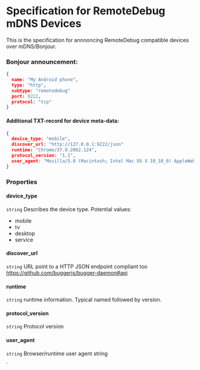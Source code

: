 # Specification for RemoteDebug mDNS Devices

This is the specification for annnoncing RemoteDebug compatible devices over mDNS/Bonjour.

### Bonjour announcement:
```json
{
  name: "My Android phone", 
  type: "http", 
  subtype: "remotedebug"
  port: 9222,
  protocol: "tcp"
}
```

#### Additional TXT-record for device meta-data:
```json
{
  device_type: "mobile",
  discover_url: "http://127.0.0.1:9222/json"
  runtime: "Chrome/37.0.2062.124",
  protocol_version: "1.1",
  user_agent: "Mozilla/5.0 (Macintosh; Intel Mac OS X 10_10_0) AppleWebKit/537.36 (KHTML, like Gecko) Chrome/37.0.2062.124 Safari/537.36"
}
```

### Properties

#### device_type
`string` Describes the device type. Potential values: 

- mobile
- tv
- desktop
- service

#### discover_url
`string` URL point to a HTTP JSON endpoint compliant too https://github.com/buggerjs/bugger-daemon#api  

#### runtime
`string` runtime information. Typical named followed by version.

#### protocol_version
`string` Protocol version

#### user_agent 
`string` Browser/runtime user agent string

`




